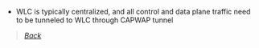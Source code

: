 * WLC is typically centralized, and all control and data plane traffic need to be tunneled to WLC through CAPWAP tunnel  


> [*Back*](https://github.com/network-dluong/CCNP-ENCOR/tree/1.0-Architecture)  

